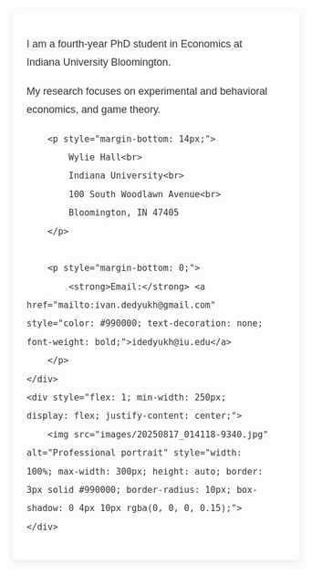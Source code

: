 <div style="display: flex; flex-wrap: wrap; align-items: center; max-width: 800px; margin: 0 auto; padding: 25px; background-color: #fdfdfd; border-radius: 10px; box-shadow: 0 4px 12px rgba(0, 0, 0, 0.08); font-family: Arial, sans-serif; color: #333; line-height: 1.8; font-size: 18px;">
    <div style="flex: 1; min-width: 250px; padding-right: 25px;">
        <p style="margin-bottom: 14px;">
            I am a fourth-year PhD student in Economics at Indiana University Bloomington.
        </p>
        <p style="margin-bottom: 14px;">
            My research focuses on experimental and behavioral economics, and game theory.
        </p>

        <p style="margin-bottom: 14px;">
            Wylie Hall<br>
            Indiana University<br>
            100 South Woodlawn Avenue<br>
            Bloomington, IN 47405
        </p>
        
        <p style="margin-bottom: 0;">
            <strong>Email:</strong> <a href="mailto:ivan.dedyukh@gmail.com" style="color: #990000; text-decoration: none; font-weight: bold;">idedyukh@iu.edu</a>
        </p>
    </div>
    <div style="flex: 1; min-width: 250px; display: flex; justify-content: center;">
        <img src="images/20250817_014118-9340.jpg" alt="Professional portrait" style="width: 100%; max-width: 300px; height: auto; border: 3px solid #990000; border-radius: 10px; box-shadow: 0 4px 10px rgba(0, 0, 0, 0.15);">
    </div>
</div>
